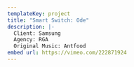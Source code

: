 ```yaml
---
templateKey: project
title: "Smart Switch: Ode"
description: |-
  Client: Samsung
  Agency: RGA
  Original Music: Antfood
embed url: https://vimeo.com/222871924
---
```

